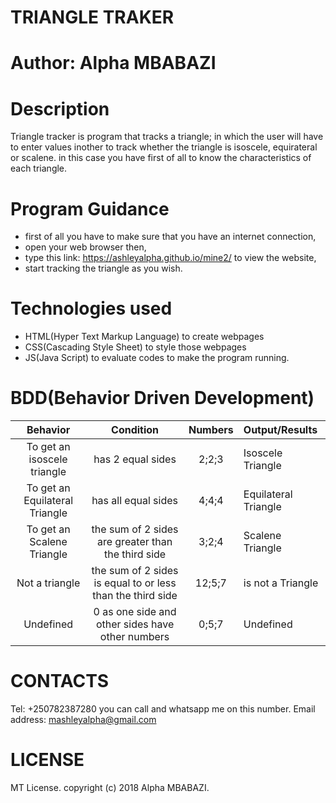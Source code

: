 # TRIANGLE TRAKER

# Author: Alpha MBABAZI

# Description
Triangle tracker is program that tracks a triangle; in which the user will have to enter values inother to 
track whether the triangle is isoscele, equirateral or scalene. in this case you have first of all to know 
the characteristics of each triangle. 
 
 # Program Guidance

* first of all you have to make sure that you have an internet connection,
* open your web browser then, 
* type this link: https://ashleyalpha.github.io/mine2/ to view the website,
* start tracking the triangle as you wish.

# Technologies used
 
 * HTML(Hyper Text Markup Language) to create webpages
 * CSS(Cascading Style Sheet) to style those webpages
 * JS(Java Script) to evaluate codes to make the program running.  

 # BDD(Behavior Driven Development)
  
  | Behavior | Condition |Numbers | Output/Results |
| :----:   | :-----------: | :------------: | :---------------|
|To get an isoscele triangle | has 2 equal sides| 2;2;3| Isoscele Triangle |
|To get an Equilateral Triangle | has all equal sides | 4;4;4 | Equilateral Triangle | 
|To get an Scalene Triangle | the sum of 2 sides are greater than the third side | 3;2;4 | Scalene Triangle |
|Not a triangle | the sum of 2 sides is equal to or less than the third side | 12;5;7 | is not a Triangle |
|Undefined | 0 as one side and other sides have other numbers | 0;5;7 | Undefined |

# CONTACTS 
Tel: +250782387280 you can call and whatsapp me on this number.
Email address: mashleyalpha@gmail.com

# LICENSE 

MT License. copyright (c) 2018 Alpha MBABAZI.
